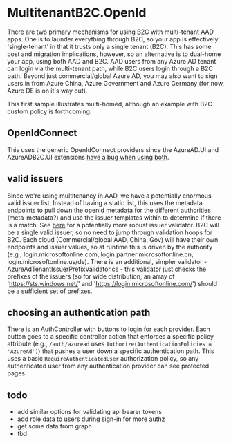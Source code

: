 ﻿# MultitenantB2C.OpenId

There are two primary mechanisms for using B2C with multi-tenant AAD apps. One is to launder everything through B2C, so your app is effectively 'single-tenant' in that it trusts only a single tenant (B2C).
This has some cost and migration implications, however, so an alternative is to dual-home your app, using both AAD and B2C. AAD users from any Azure AD tenant can login via the multi-tenant path, while B2C users login through a B2C path. 
Beyond just commercial/global Azure AD, you may also want to sign users in from Azure China, Azure Government and Azure Germany (for now, Azure DE is on it's way out).

This first sample illustrates multi-homed, although an example with B2C custom policy is forthcoming. 

## OpenIdConnect
This uses the generic OpenIdConnect providers since the AzureAD.UI and AzureADB2C.UI extensions [have a bug when using both](https://github.com/aspnet/AspNetCore/issues/11972).

## valid issuers
Since we're using multitenancy in AAD, we have a potentially enormous valid issuer list. Instead of having a static list, this uses the metadata endpoints to pull down the openid metadata for the different authorities (meta-metadata?) and use the issuer templates within to determine if there is a match.
See [here](https://github.com/Azure-Samples/active-directory-aspnetcore-webapp-openidconnect-v2/blob/master/Microsoft.Identity.Web/Resource/AadIssuerValidator.cs) for a potentially more robust issuer validator. 
B2C will be a single valid issuer, so no need to jump through validation hoops for B2C. Each cloud (Commercial/global AAD, China, Gov) will have their own endpoints and issuer values, so at runtime this is driven by the authority (e.g., login.microsoftonline.com, login.partner.microsoftonline.cn, login.microsoftonline.us/de).
There is an additional, simpler validator - AzureAdTenantIssuerPrefixValidator.cs - this validator just checks the prefixes of the issuers (so for wide distribution, an array of 'https://sts.windows.net/' and 'https://login.microsoftonline.com/') should be a sufficient set of prefixes.

## choosing an authentication path
There is an AuthController with buttons to login for each provider. Each button goes to a specific controller action that enforces a specific policy attribute (e.g., `/auth/azuread` uses `Authorize(AuthenticationPolicies = 'AzureAd')`) that pushes a user down a specific authentication path.
This uses a basic `RequireAuthenticatedUser` authorization policy, so any authenticated user from any authentication provider can see protected pages. 

## todo
- add similar options for validating api bearer tokens
- add role data to users during sign-in for more authz
- get some data from graph
- tbd